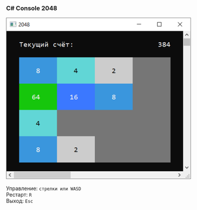 ### С# Console 2048

![sreenshot](screenshot.png)

Управление: ```стрелки или WASD```  
Рестарт: ```R```  
Выход: ```Esc```